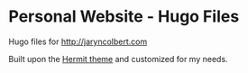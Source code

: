 # Personal Website - Hugo Files

Hugo files for http://jaryncolbert.com

Built upon the [Hermit theme](https://themes.gohugo.io/hermit/) and customized for my needs.
